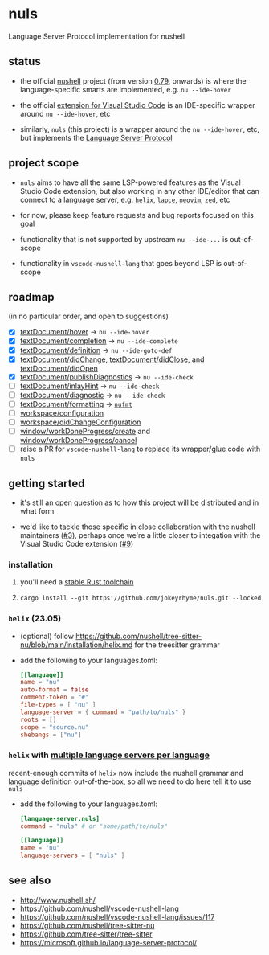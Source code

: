 # nuls

Language Server Protocol implementation for nushell

## status

- the official [nushell](http://www.nushell.sh/) project
  (from version [0.79](https://www.nushell.sh/blog/2023-04-25-nushell_0_79.html), onwards)
  is where the language-specific smarts are implemented,
  e.g. `nu --ide-hover`

- the official [extension for Visual Studio Code](https://github.com/nushell/vscode-nushell-lang)
  is an IDE-specific wrapper around `nu --ide-hover`, etc

- similarly, `nuls` (this project) is a wrapper around the `nu --ide-hover`, etc,
  but implements the [Language Server Protocol](https://microsoft.github.io/language-server-protocol/)

## project scope

- `nuls` aims to have all the same LSP-powered features as the Visual Studio Code extension,
  but also working in any other IDE/editor that can connect to a language server,
  e.g. [`helix`](https://helix-editor.com/), [`lapce`](https://lapce.dev/), [`neovim`](https://neovim.io/), [`zed`](https://zed.dev/), etc

- for now, please keep feature requests and bug reports focused on this goal

- functionality that is not supported by upstream `nu --ide-...` is out-of-scope

- functionality in `vscode-nushell-lang` that goes beyond LSP is out-of-scope

## roadmap

(in no particular order, and open to suggestions)

- [x] [textDocument/hover](https://microsoft.github.io/language-server-protocol/specifications/lsp/3.17/specification/#textDocument_hover) -> `nu --ide-hover`
- [x] [textDocument/completion](https://microsoft.github.io/language-server-protocol/specifications/lsp/3.17/specification/#textDocument_completion) -> `nu --ide-complete`
- [x] [textDocument/definition](https://microsoft.github.io/language-server-protocol/specifications/lsp/3.17/specification/#textDocument_definition) -> `nu --ide-goto-def`
- [x] [textDocument/didChange](https://microsoft.github.io/language-server-protocol/specifications/lsp/3.17/specification/#textDocument_didChange),
      [textDocument/didClose](https://microsoft.github.io/language-server-protocol/specifications/lsp/3.17/specification/#textDocument_didClose),
      and [textDocument/didOpen](https://microsoft.github.io/language-server-protocol/specifications/lsp/3.17/specification/#textDocument_didOpen)
- [x] [textDocument/publishDiagnostics](https://microsoft.github.io/language-server-protocol/specifications/lsp/3.17/specification/#textDocument_publishDiagnostics) -> `nu --ide-check`
- [ ] [textDocument/inlayHint](https://microsoft.github.io/language-server-protocol/specifications/lsp/3.17/specification/#textDocument_inlayHint) -> `nu --ide-check`
- [ ] [textDocument/diagnostic](https://microsoft.github.io/language-server-protocol/specifications/lsp/3.17/specification/#textDocument_pullDiagnostics) -> `nu --ide-check`
- [ ] [textDocument/formatting](https://microsoft.github.io/language-server-protocol/specifications/lsp/3.17/specification/#textDocument_formatting) -> [`nufmt`](https://github.com/nushell/nufmt)
- [ ] [workspace/configuration](https://microsoft.github.io/language-server-protocol/specifications/lsp/3.17/specification/#workspace_configuration)
- [ ] [workspace/didChangeConfiguration](https://microsoft.github.io/language-server-protocol/specifications/lsp/3.17/specification/#workspace_didChangeConfiguration)
- [ ] [window/workDoneProgress/create](https://microsoft.github.io/language-server-protocol/specifications/lsp/3.17/specification/#workspace_didChangeConfiguration) and [window/workDoneProgress/cancel](https://microsoft.github.io/language-server-protocol/specifications/lsp/3.17/specification/#window_workDoneProgress_cancel)
- [ ] raise a PR for `vscode-nushell-lang` to replace its wrapper/glue code with `nuls`

## getting started

- it's still an open question as to how this project will be distributed and in what form

- we'd like to tackle those specific in close collaboration with the nushell maintainers ([#3](https://github.com/jokeyrhyme/nuls/issues/3)),
  perhaps once we're a little closer to integation with the Visual Studio Code extension ([#9](https://github.com/jokeyrhyme/nuls/issues/9))

### installation

1. you'll need a [stable Rust toolchain](https://www.rust-lang.org/)

2. `cargo install --git https://github.com/jokeyrhyme/nuls.git --locked`

### `helix` (23.05)

- (optional) follow https://github.com/nushell/tree-sitter-nu/blob/main/installation/helix.md for the treesitter grammar

- add the following to your languages.toml:

  ```toml
  [[language]]
  name = "nu"
  auto-format = false
  comment-token = "#"
  file-types = [ "nu" ]
  language-server = { command = "path/to/nuls" }
  roots = []
  scope = "source.nu"
  shebangs = ["nu"]
  ```

### `helix` with [multiple language servers per language](https://github.com/helix-editor/helix/pull/2507)

recent-enough commits of `helix` now include the nushell grammar and language definition out-of-the-box,
so all we need to do here tell it to use `nuls`

- add the following to your languages.toml:

  ```toml
  [language-server.nuls]
  command = "nuls" # or "some/path/to/nuls"

  [[language]]
  name = "nu"
  language-servers = [ "nuls" ]
  ```

## see also

- http://www.nushell.sh/
- https://github.com/nushell/vscode-nushell-lang
- https://github.com/nushell/vscode-nushell-lang/issues/117
- https://github.com/nushell/tree-sitter-nu
- https://github.com/tree-sitter/tree-sitter
- https://microsoft.github.io/language-server-protocol/
